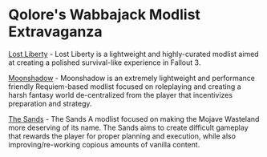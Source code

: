 # Qolore's Wabbajack Modlist Extravaganza 

[Lost Liberty](https://github.com/Qolore7/lost-liberty) - Lost Liberty is a lightweight and highly-curated modlist aimed at creating a polished survival-like experience in Fallout 3.

[Moonshadow](https://github.com/Qolore7/moonshadow) - Moonshadow is an extremely lightweight and performance friendly Requiem-based modlist focused on roleplaying and creating a harsh fantasy world de-centralized from the player that incentivizes preparation and strategy.

[The Sands](https://github.com/Qolore7/the-sands) - The Sands A modlist focused on making the Mojave Wasteland more deserving of its name. The Sands aims to create difficult gameplay that rewards the player for proper planning and execution, while also improving/re-working copious amounts of vanilla content.
